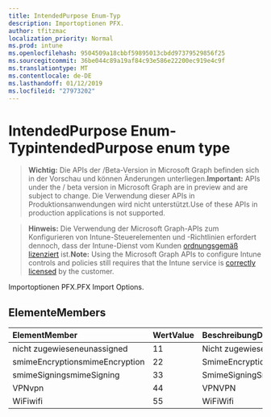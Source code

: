 ```yaml
---
title: IntendedPurpose Enum-Typ
description: Importoptionen PFX.
author: tfitzmac
localization_priority: Normal
ms.prod: intune
ms.openlocfilehash: 9504509a18cbbf59895013cbdd97379529856f25
ms.sourcegitcommit: 36be044c89a19af84c93e586e22200ec919e4c9f
ms.translationtype: MT
ms.contentlocale: de-DE
ms.lasthandoff: 01/12/2019
ms.locfileid: "27973202"
---
```

# <a name="intendedpurpose-enum-type"></a><span data-ttu-id="353d6-103">IntendedPurpose Enum-Typ</span><span class="sxs-lookup"><span data-stu-id="353d6-103">intendedPurpose enum type</span></span>

> <span data-ttu-id="353d6-104">**Wichtig:** Die APIs der /Beta-Version in Microsoft Graph befinden sich in der Vorschau und können Änderungen unterliegen.</span><span class="sxs-lookup"><span data-stu-id="353d6-104">**Important:** APIs under the / beta version in Microsoft Graph are in preview and are subject to change.</span></span> <span data-ttu-id="353d6-105">Die Verwendung dieser APIs in Produktionsanwendungen wird nicht unterstützt.</span><span class="sxs-lookup"><span data-stu-id="353d6-105">Use of these APIs in production applications is not supported.</span></span>

> <span data-ttu-id="353d6-106">**Hinweis:** Die Verwendung der Microsoft Graph-APIs zum Konfigurieren von Intune-Steuerelementen und -Richtlinien erfordert dennoch, dass der Intune-Dienst vom Kunden [ordnungsgemäß lizenziert](https://go.microsoft.com/fwlink/?linkid=839381) ist.</span><span class="sxs-lookup"><span data-stu-id="353d6-106">**Note:** Using the Microsoft Graph APIs to configure Intune controls and policies still requires that the Intune service is [correctly licensed](https://go.microsoft.com/fwlink/?linkid=839381) by the customer.</span></span>

<span data-ttu-id="353d6-107">Importoptionen PFX.</span><span class="sxs-lookup"><span data-stu-id="353d6-107">PFX Import Options.</span></span>
## <a name="members"></a><span data-ttu-id="353d6-108">Elemente</span><span class="sxs-lookup"><span data-stu-id="353d6-108">Members</span></span>
|<span data-ttu-id="353d6-109">Element</span><span class="sxs-lookup"><span data-stu-id="353d6-109">Member</span></span>|<span data-ttu-id="353d6-110">Wert</span><span class="sxs-lookup"><span data-stu-id="353d6-110">Value</span></span>|<span data-ttu-id="353d6-111">Beschreibung</span><span class="sxs-lookup"><span data-stu-id="353d6-111">Description</span></span>|
|:---|:---|:---|
|<span data-ttu-id="353d6-112">nicht zugewiesene</span><span class="sxs-lookup"><span data-stu-id="353d6-112">unassigned</span></span>|<span data-ttu-id="353d6-113">1</span><span class="sxs-lookup"><span data-stu-id="353d6-113">1</span></span>|<span data-ttu-id="353d6-114">Nicht zugewiesene</span><span class="sxs-lookup"><span data-stu-id="353d6-114">Unassigned</span></span>|
|<span data-ttu-id="353d6-115">smimeEncryption</span><span class="sxs-lookup"><span data-stu-id="353d6-115">smimeEncryption</span></span>|<span data-ttu-id="353d6-116">2</span><span class="sxs-lookup"><span data-stu-id="353d6-116">2</span></span>|<span data-ttu-id="353d6-117">SmimeEncryption</span><span class="sxs-lookup"><span data-stu-id="353d6-117">SmimeEncryption</span></span>|
|<span data-ttu-id="353d6-118">smimeSigning</span><span class="sxs-lookup"><span data-stu-id="353d6-118">smimeSigning</span></span>|<span data-ttu-id="353d6-119">3</span><span class="sxs-lookup"><span data-stu-id="353d6-119">3</span></span>|<span data-ttu-id="353d6-120">SmimeSigning</span><span class="sxs-lookup"><span data-stu-id="353d6-120">SmimeSigning</span></span>|
|<span data-ttu-id="353d6-121">VPN</span><span class="sxs-lookup"><span data-stu-id="353d6-121">vpn</span></span>|<span data-ttu-id="353d6-122">4</span><span class="sxs-lookup"><span data-stu-id="353d6-122">4</span></span>|<span data-ttu-id="353d6-123">VPN</span><span class="sxs-lookup"><span data-stu-id="353d6-123">VPN</span></span>|
|<span data-ttu-id="353d6-124">WiFi</span><span class="sxs-lookup"><span data-stu-id="353d6-124">wifi</span></span>|<span data-ttu-id="353d6-125">5</span><span class="sxs-lookup"><span data-stu-id="353d6-125">5</span></span>|<span data-ttu-id="353d6-126">WiFi</span><span class="sxs-lookup"><span data-stu-id="353d6-126">Wifi</span></span>|






